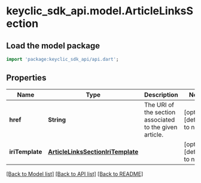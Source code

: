 # keyclic_sdk_api.model.ArticleLinksSection

## Load the model package
```dart
import 'package:keyclic_sdk_api/api.dart';
```

## Properties
Name | Type | Description | Notes
------------ | ------------- | ------------- | -------------
**href** | **String** | The URI of the section associated to the given article. | [optional] [default to null]
**iriTemplate** | [**ArticleLinksSectionIriTemplate**](ArticleLinksSectionIriTemplate.md) |  | [optional] [default to null]

[[Back to Model list]](../README.md#documentation-for-models) [[Back to API list]](../README.md#documentation-for-api-endpoints) [[Back to README]](../README.md)


